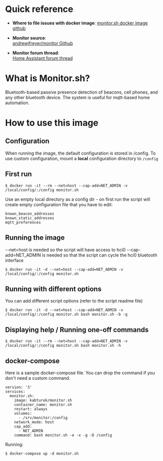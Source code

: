# Quick reference

- **Where to file issues with docker image**:
  [monitor.sh docker image github](https://github.com/kabturek/monitor.sh/issues)

-	**Monitor source**:  
  [andrewjfreyer/monitor Github](https://github.com/andrewjfreyer/monitor)

-	**Monitor forum thread**:  
  [Home Assistant forum thread](https://community.home-assistant.io/t/monitor-reliable-multi-user-distributed-bt-occupancy-presence-detection/68505)

# What is Monitor.sh?

Bluetooth-based passive presence detection of beacons, cell phones, and any other bluetooth device. The system is useful for mqtt-based home automation.

# How to use this image


## Configuration

When running the image, the default configuration is stored in /config. To use custom configuration, mount a **local** configuration directory to `/config`

## First run

```console
$ docker run -it --rm --net=host --cap-add=NET_ADMIN -v /local/config/:/config monitor.sh
```

Use an empty local directory as a config dir - on first run the script will
create empty configuration file that you have to edit:

    known_beacon_addresses  
    known_static_addresses   
    mqtt_preferences

## Running the image

--net=host is needed so the script will have access to hci0
--cap-add=NET_ADMIN is needed so that the script can cycle the hci0 bluetooth interface

```console
$ docker run -it -d --net=host --cap-add=NET_ADMIN -v /local/config/:/config monitor.sh
```

## Running with different options

You can add different script options (refer to the script readme file)

```console
$ docker run -it -d --net=host --cap-add=NET_ADMIN -v /local/config/:/config monitor.sh bash monitor.sh -b -g
```

## Displaying help / Running one-off commands

```console
$ docker run -it --rm --net=host --cap-add=NET_ADMIN -v /local/config/:/config monitor.sh bash monitor.sh -h
```

## docker-compose

Here is a sample docker-compose file. You can drop the command if you don't need
a custom command.

```
version: '3'
services:
  monitor.sh:
    image: kabturek/monitor.sh
    container_name: monitor.sh
    restart: always
    volumes: 
      - /srv/monitor:/config
    network_mode: host
    cap_add:
      - NET_ADMIN
    command: bash monitor.sh -e -x -g -D /config
```

Running:

```console
$ docker-compose up -d monitor.sh
```
